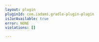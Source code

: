 ```yaml
---
layout: plugin
pluginId: com.iadams.gradle-plugin-plugin
isJarAvailable: true
error: NONE
violations: []

---
```


